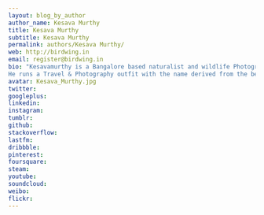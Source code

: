```yaml
---
layout: blog_by_author
author_name: Kesava Murthy
title: Kesava Murthy
subtitle: Kesava Murthy
permalink: authors/Kesava Murthy/
web: http://birdwing.in
email: register@birdwing.in
bio: "Kesavamurthy is a Bangalore based naturalist and wildlife Photographer.
He runs a Travel & Photography outfit with the name derived from the beautiful butterfly Birdwing (birdwing.in)"
avatar: Kesava_Murthy.jpg
twitter: 
googleplus:
linkedin:
instagram:
tumblr:
github:
stackoverflow:
lastfm:
dribbble:
pinterest:
foursquare:
steam:
youtube:
soundcloud:
weibo:
flickr:
---
```


